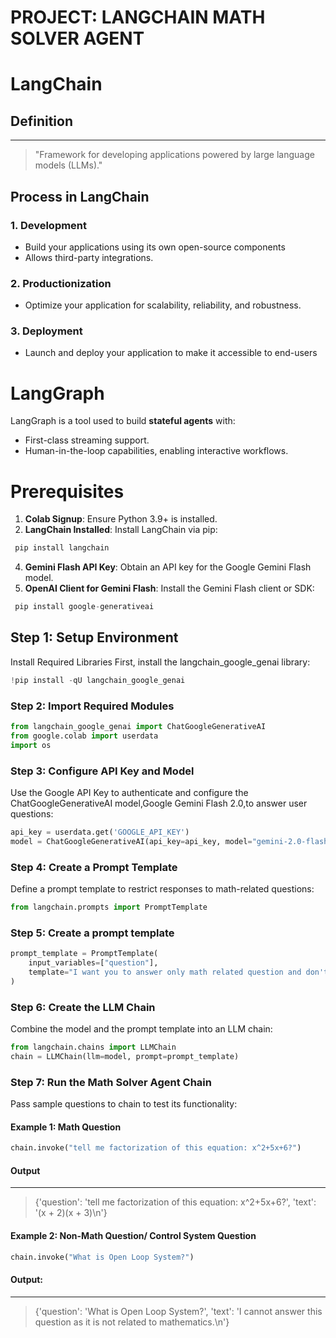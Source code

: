 #                                           PROJECT: LANGCHAIN MATH SOLVER AGENT 
# LangChain
## Definition 
---
> "Framework for developing applications powered by large language models (LLMs)."
## Process in LangChain
### 1. Development
*   Build your applications using its own open-source components
*  Allows third-party integrations.
### 2. Productionization
- Optimize your application for scalability, reliability, and robustness.
### 3. Deployment
- Launch and deploy your application to make it accessible to end-users

# LangGraph 
LangGraph is a tool used to build **stateful agents** with:
- First-class streaming support.
- Human-in-the-loop capabilities, enabling interactive workflows.

# Prerequisites
1. **Colab Signup**: Ensure Python 3.9+ is installed.
2. **LangChain Installed**: Install LangChain via pip:
```python
 pip install langchain
```
4. **Gemini Flash API Key**: Obtain an API key for the Google Gemini Flash model.
5. **OpenAI Client for Gemini Flash**: Install the Gemini Flash client or SDK:
```python
 pip install google-generativeai
```

## Step 1: Setup Environment 
Install Required Libraries
First, install the langchain_google_genai library:
```python
!pip install -qU langchain_google_genai
```
### Step 2: Import Required Modules
```python
from langchain_google_genai import ChatGoogleGenerativeAI
from google.colab import userdata
import os
```
### Step 3: Configure API Key and Model
Use the Google API Key to authenticate and configure the ChatGoogleGenerativeAI model,Google Gemini Flash 2.0,to answer user questions:
```python
api_key = userdata.get('GOOGLE_API_KEY')
model = ChatGoogleGenerativeAI(api_key=api_key, model="gemini-2.0-flash-exp")
```
### Step 4: Create a Prompt Template
Define a prompt template to restrict responses to math-related questions:
```python
from langchain.prompts import PromptTemplate
```
### Step 5: Create a prompt template
```python
prompt_template = PromptTemplate(
    input_variables=["question"],
    template="I want you to answer only math related question and don't respond if question is from other subject:\n\n{question}"
)
```
### Step 6: Create the LLM Chain
Combine the model and the prompt template into an LLM chain:
```python
from langchain.chains import LLMChain
chain = LLMChain(llm=model, prompt=prompt_template)
```
### Step 7: Run the Math Solver Agent Chain
Pass sample questions to chain to test its functionality:
#### Example 1: Math Question
```python
chain.invoke("tell me factorization of this equation: x^2+5x+6?")
```
#### Output
---
> {'question': 'tell me factorization of this equation: x^2+5x+6?',
 'text': '(x + 2)(x + 3)\n'}

#### Example 2: Non-Math Question/ Control System Question
```python
chain.invoke("What is Open Loop System?")
```
#### Output:
---
> {'question': 'What is Open Loop System?',
 'text': 'I cannot answer this question as it is not related to mathematics.\n'}
